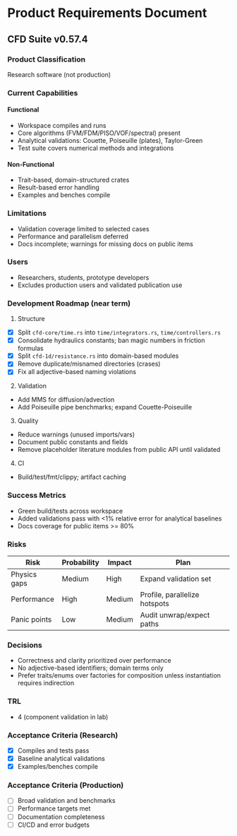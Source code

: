# Product Requirements Document

## CFD Suite v0.57.4

### Product Classification
Research software (not production)

### Current Capabilities

#### Functional
- Workspace compiles and runs
- Core algorithms (FVM/FDM/PISO/VOF/spectral) present
- Analytical validations: Couette, Poiseuille (plates), Taylor-Green
- Test suite covers numerical methods and integrations

#### Non-Functional
- Trait-based, domain-structured crates
- Result-based error handling
- Examples and benches compile

### Limitations
- Validation coverage limited to selected cases
- Performance and parallelism deferred
- Docs incomplete; warnings for missing docs on public items

### Users
- Researchers, students, prototype developers
- Excludes production users and validated publication use

### Development Roadmap (near term)
1) Structure
- [x] Split `cfd-core/time.rs` into `time/integrators.rs`, `time/controllers.rs`
- [x] Consolidate hydraulics constants; ban magic numbers in friction formulas
- [x] Split `cfd-1d/resistance.rs` into domain-based modules
- [x] Remove duplicate/misnamed directories (crases)
- [x] Fix all adjective-based naming violations

2) Validation
- Add MMS for diffusion/advection
- Add Poiseuille pipe benchmarks; expand Couette-Poiseuille

3) Quality
- Reduce warnings (unused imports/vars)
- Document public constants and fields
- Remove placeholder literature modules from public API until validated

4) CI
- Build/test/fmt/clippy; artifact caching

### Success Metrics
- Green build/tests across workspace
- Added validations pass with <1% relative error for analytical baselines
- Docs coverage for public items >= 80%

### Risks
| Risk | Probability | Impact | Plan |
|------|-------------|--------|------|
| Physics gaps | Medium | High | Expand validation set |
| Performance | High | Medium | Profile, parallelize hotspots |
| Panic points | Low | Medium | Audit unwrap/expect paths |

### Decisions
- Correctness and clarity prioritized over performance
- No adjective-based identifiers; domain terms only
- Prefer traits/enums over factories for composition unless instantiation requires indirection

### TRL
- 4 (component validation in lab)

### Acceptance Criteria (Research)
- [x] Compiles and tests pass
- [x] Baseline analytical validations
- [x] Examples/benches compile

### Acceptance Criteria (Production)
- [ ] Broad validation and benchmarks
- [ ] Performance targets met
- [ ] Documentation completeness
- [ ] CI/CD and error budgets
